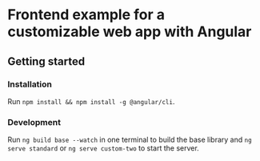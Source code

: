 # Frontend example for a customizable web app with Angular

## Getting started

### Installation

Run `npm install && npm install -g @angular/cli`.

### Development

Run `ng build base --watch` in one terminal to build the base library and `ng serve standard` or `ng serve custom-two` to start the server.